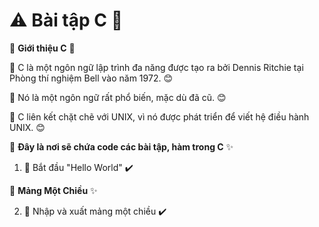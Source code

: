 # :warning: Bài tập C :100:
:wave: **Giới thiệu C**  :gift:

:page_facing_up: C là một ngôn ngữ lập trình đa năng được tạo ra bởi Dennis Ritchie tại Phòng thí nghiệm Bell vào năm 1972. :blush:

:page_facing_up: Nó là một ngôn ngữ rất phổ biến, mặc dù đã cũ. :blush:

:page_facing_up: C liên kết chặt chẽ với UNIX, vì nó được phát triển để viết hệ điều hành UNIX. :blush:

:file_folder: **Đây là nơi sẽ chứa code các bài tập, hàm trong C** :sparkles:
1. :triangular_flag_on_post: Bắt đầu "Hello World" :heavy_check_mark:

:pushpin: **Mảng Một Chiều** :sparkles: 

2. :triangular_flag_on_post: Nhập và xuất mảng một chiều :heavy_check_mark:

